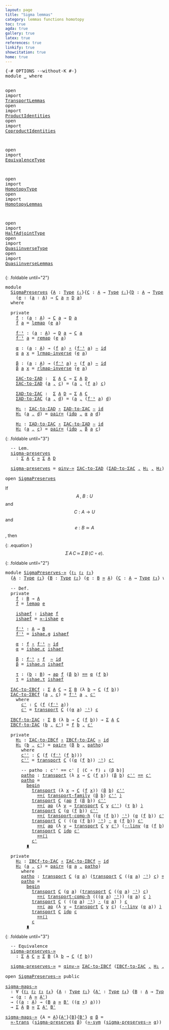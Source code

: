 ```yaml
---
layout: page
title: "Sigma lemmas"
category: lemmas functions homotopy
toc: true
agda: true
gallery: true
latex: true
references: true
linkify: true
showcitation: true
home: true
---
```


<div class="hide" >
<pre class="Agda">
<a id="222" class="Symbol">{-#</a> <a id="226" class="Keyword">OPTIONS</a> <a id="234" class="Pragma">--without-K</a> <a id="246" class="Symbol">#-}</a>
<a id="250" class="Keyword">module</a> <a id="257" href="SigmaPreserves.html" class="Module">_</a> <a id="259" class="Keyword">where</a>

<a id="266" class="Keyword">open</a> <a id="271" class="Keyword">import</a> <a id="278" href="TransportLemmas.html" class="Module">TransportLemmas</a>
<a id="294" class="Keyword">open</a> <a id="299" class="Keyword">import</a> <a id="306" href="ProductIdentities.html" class="Module">ProductIdentities</a>
<a id="324" class="Keyword">open</a> <a id="329" class="Keyword">import</a> <a id="336" href="CoproductIdentities.html" class="Module">CoproductIdentities</a>

<a id="357" class="Keyword">open</a> <a id="362" class="Keyword">import</a> <a id="369" href="EquivalenceType.html" class="Module">EquivalenceType</a>

<a id="386" class="Keyword">open</a> <a id="391" class="Keyword">import</a> <a id="398" href="HomotopyType.html" class="Module">HomotopyType</a>
<a id="411" class="Keyword">open</a> <a id="416" class="Keyword">import</a> <a id="423" href="HomotopyLemmas.html" class="Module">HomotopyLemmas</a>

<a id="439" class="Keyword">open</a> <a id="444" class="Keyword">import</a> <a id="451" href="HalfAdjointType.html" class="Module">HalfAdjointType</a>
<a id="467" class="Keyword">open</a> <a id="472" class="Keyword">import</a> <a id="479" href="QuasiinverseType.html" class="Module">QuasiinverseType</a>
<a id="496" class="Keyword">open</a> <a id="501" class="Keyword">import</a> <a id="508" href="QuasiinverseLemmas.html" class="Module">QuasiinverseLemmas</a>
</pre>
</div>

{: .foldable until="2"}
<pre class="Agda">
<a id="583" class="Keyword">module</a>
  <a id="SigmaPreserves"></a><a id="592" href="SigmaPreserves.html#592" class="Module">SigmaPreserves</a> <a id="607" class="Symbol">{</a><a id="608" href="SigmaPreserves.html#608" class="Bound">A</a> <a id="610" class="Symbol">:</a> <a id="612" href="Intro.html#1621" class="Function">Type</a> <a id="617" href="Intro.html#2063" class="Generalizable">ℓᵢ</a><a id="619" class="Symbol">}{</a><a id="621" href="SigmaPreserves.html#621" class="Bound">C</a> <a id="623" class="Symbol">:</a> <a id="625" href="SigmaPreserves.html#608" class="Bound">A</a> <a id="627" class="Symbol">→</a> <a id="629" href="Intro.html#1621" class="Function">Type</a> <a id="634" href="Intro.html#2066" class="Generalizable">ℓⱼ</a><a id="636" class="Symbol">}{</a><a id="638" href="SigmaPreserves.html#638" class="Bound">D</a> <a id="640" class="Symbol">:</a> <a id="642" href="SigmaPreserves.html#608" class="Bound">A</a> <a id="644" class="Symbol">→</a> <a id="646" href="Intro.html#1621" class="Function">Type</a> <a id="651" href="Intro.html#2069" class="Generalizable">ℓₖ</a><a id="653" class="Symbol">}</a>
    <a id="659" class="Symbol">(</a><a id="660" href="SigmaPreserves.html#660" class="Bound">e</a> <a id="662" class="Symbol">:</a> <a id="664" class="Symbol">(</a><a id="665" href="SigmaPreserves.html#665" class="Bound">a</a> <a id="667" class="Symbol">:</a> <a id="669" href="SigmaPreserves.html#608" class="Bound">A</a><a id="670" class="Symbol">)</a> <a id="672" class="Symbol">→</a> <a id="674" href="SigmaPreserves.html#621" class="Bound">C</a> <a id="676" href="SigmaPreserves.html#665" class="Bound">a</a> <a id="678" href="EquivalenceType.html#762" class="Function Operator">≃</a> <a id="680" href="SigmaPreserves.html#638" class="Bound">D</a> <a id="682" href="SigmaPreserves.html#665" class="Bound">a</a><a id="683" class="Symbol">)</a>
  <a id="687" class="Keyword">where</a>

  <a id="696" class="Keyword">private</a>
    <a id="SigmaPreserves.f"></a><a id="708" href="SigmaPreserves.html#708" class="Function">f</a> <a id="710" class="Symbol">:</a> <a id="712" class="Symbol">(</a><a id="713" href="SigmaPreserves.html#713" class="Bound">a</a> <a id="715" class="Symbol">:</a> <a id="717" href="SigmaPreserves.html#608" class="Bound">A</a><a id="718" class="Symbol">)</a> <a id="720" class="Symbol">→</a> <a id="722" href="SigmaPreserves.html#621" class="Bound">C</a> <a id="724" href="SigmaPreserves.html#713" class="Bound">a</a> <a id="726" class="Symbol">→</a> <a id="728" href="SigmaPreserves.html#638" class="Bound">D</a> <a id="730" href="SigmaPreserves.html#713" class="Bound">a</a>
    <a id="736" href="SigmaPreserves.html#708" class="Function">f</a> <a id="738" href="SigmaPreserves.html#738" class="Bound">a</a> <a id="740" class="Symbol">=</a> <a id="742" href="EquivalenceType.html#979" class="Function">lemap</a> <a id="748" class="Symbol">(</a><a id="749" href="SigmaPreserves.html#660" class="Bound">e</a> <a id="751" href="SigmaPreserves.html#738" class="Bound">a</a><a id="752" class="Symbol">)</a>

    <a id="SigmaPreserves.f⁻¹"></a><a id="759" href="SigmaPreserves.html#759" class="Function">f⁻¹</a> <a id="763" class="Symbol">:</a> <a id="765" class="Symbol">(</a><a id="766" href="SigmaPreserves.html#766" class="Bound">a</a> <a id="768" class="Symbol">:</a> <a id="770" href="SigmaPreserves.html#608" class="Bound">A</a><a id="771" class="Symbol">)</a> <a id="773" class="Symbol">→</a> <a id="775" href="SigmaPreserves.html#638" class="Bound">D</a> <a id="777" href="SigmaPreserves.html#766" class="Bound">a</a> <a id="779" class="Symbol">→</a> <a id="781" href="SigmaPreserves.html#621" class="Bound">C</a> <a id="783" href="SigmaPreserves.html#766" class="Bound">a</a>
    <a id="789" href="SigmaPreserves.html#759" class="Function">f⁻¹</a> <a id="793" href="SigmaPreserves.html#793" class="Bound">a</a> <a id="795" class="Symbol">=</a> <a id="797" href="EquivalenceType.html#1131" class="Function">remap</a> <a id="803" class="Symbol">(</a><a id="804" href="SigmaPreserves.html#660" class="Bound">e</a> <a id="806" href="SigmaPreserves.html#793" class="Bound">a</a><a id="807" class="Symbol">)</a>

    <a id="SigmaPreserves.α"></a><a id="814" href="SigmaPreserves.html#814" class="Function">α</a> <a id="816" class="Symbol">:</a> <a id="818" class="Symbol">(</a><a id="819" href="SigmaPreserves.html#819" class="Bound">a</a> <a id="821" class="Symbol">:</a> <a id="823" href="SigmaPreserves.html#608" class="Bound">A</a><a id="824" class="Symbol">)</a> <a id="826" class="Symbol">→</a> <a id="828" class="Symbol">(</a><a id="829" href="SigmaPreserves.html#708" class="Function">f</a> <a id="831" href="SigmaPreserves.html#819" class="Bound">a</a><a id="832" class="Symbol">)</a> <a id="834" href="BasicFunctions.html#1007" class="Function Operator">∘</a> <a id="836" class="Symbol">(</a><a id="837" href="SigmaPreserves.html#759" class="Function">f⁻¹</a> <a id="841" href="SigmaPreserves.html#819" class="Bound">a</a><a id="842" class="Symbol">)</a> <a id="844" href="HomotopyType.html#987" class="Function Operator">∼</a> <a id="846" href="BasicFunctions.html#386" class="Function">id</a>
    <a id="853" href="SigmaPreserves.html#814" class="Function">α</a> <a id="855" href="SigmaPreserves.html#855" class="Bound">a</a> <a id="857" href="SigmaPreserves.html#857" class="Bound">x</a> <a id="859" class="Symbol">=</a> <a id="861" href="EquivalenceType.html#1366" class="Function">lrmap-inverse</a> <a id="875" class="Symbol">(</a><a id="876" href="SigmaPreserves.html#660" class="Bound">e</a> <a id="878" href="SigmaPreserves.html#855" class="Bound">a</a><a id="879" class="Symbol">)</a>

    <a id="SigmaPreserves.β"></a><a id="886" href="SigmaPreserves.html#886" class="Function">β</a> <a id="888" class="Symbol">:</a> <a id="890" class="Symbol">(</a><a id="891" href="SigmaPreserves.html#891" class="Bound">a</a> <a id="893" class="Symbol">:</a> <a id="895" href="SigmaPreserves.html#608" class="Bound">A</a><a id="896" class="Symbol">)</a> <a id="898" class="Symbol">→</a> <a id="900" class="Symbol">(</a><a id="901" href="SigmaPreserves.html#759" class="Function">f⁻¹</a> <a id="905" href="SigmaPreserves.html#891" class="Bound">a</a><a id="906" class="Symbol">)</a> <a id="908" href="BasicFunctions.html#1007" class="Function Operator">∘</a> <a id="910" class="Symbol">(</a><a id="911" href="SigmaPreserves.html#708" class="Function">f</a> <a id="913" href="SigmaPreserves.html#891" class="Bound">a</a><a id="914" class="Symbol">)</a> <a id="916" href="HomotopyType.html#987" class="Function Operator">∼</a> <a id="918" href="BasicFunctions.html#386" class="Function">id</a>
    <a id="925" href="SigmaPreserves.html#886" class="Function">β</a> <a id="927" href="SigmaPreserves.html#927" class="Bound">a</a> <a id="929" href="SigmaPreserves.html#929" class="Bound">x</a> <a id="931" class="Symbol">=</a> <a id="933" href="EquivalenceType.html#1593" class="Function">rlmap-inverse</a> <a id="947" class="Symbol">(</a><a id="948" href="SigmaPreserves.html#660" class="Bound">e</a> <a id="950" href="SigmaPreserves.html#927" class="Bound">a</a><a id="951" class="Symbol">)</a>

    <a id="SigmaPreserves.ΣAC-to-ΣAD"></a><a id="958" href="SigmaPreserves.html#958" class="Function">ΣAC-to-ΣAD</a> <a id="969" class="Symbol">:</a>  <a id="972" href="BasicTypes.html#1503" class="Function">Σ</a> <a id="974" href="SigmaPreserves.html#608" class="Bound">A</a> <a id="976" href="SigmaPreserves.html#621" class="Bound">C</a> <a id="978" class="Symbol">→</a> <a id="980" href="BasicTypes.html#1503" class="Function">Σ</a> <a id="982" href="SigmaPreserves.html#608" class="Bound">A</a> <a id="984" href="SigmaPreserves.html#638" class="Bound">D</a>
    <a id="990" href="SigmaPreserves.html#958" class="Function">ΣAC-to-ΣAD</a> <a id="1001" class="Symbol">(</a><a id="1002" href="SigmaPreserves.html#1002" class="Bound">a</a> <a id="1004" href="BasicTypes.html#1409" class="InductiveConstructor Operator">,</a> <a id="1006" href="SigmaPreserves.html#1006" class="Bound">c</a><a id="1007" class="Symbol">)</a> <a id="1009" class="Symbol">=</a> <a id="1011" class="Symbol">(</a><a id="1012" href="SigmaPreserves.html#1002" class="Bound">a</a> <a id="1014" href="BasicTypes.html#1409" class="InductiveConstructor Operator">,</a> <a id="1016" class="Symbol">(</a><a id="1017" href="SigmaPreserves.html#708" class="Function">f</a> <a id="1019" href="SigmaPreserves.html#1002" class="Bound">a</a><a id="1020" class="Symbol">)</a> <a id="1022" href="SigmaPreserves.html#1006" class="Bound">c</a><a id="1023" class="Symbol">)</a>

    <a id="SigmaPreserves.ΣAD-to-ΣAC"></a><a id="1030" href="SigmaPreserves.html#1030" class="Function">ΣAD-to-ΣAC</a> <a id="1041" class="Symbol">:</a>  <a id="1044" href="BasicTypes.html#1503" class="Function">Σ</a> <a id="1046" href="SigmaPreserves.html#608" class="Bound">A</a> <a id="1048" href="SigmaPreserves.html#638" class="Bound">D</a> <a id="1050" class="Symbol">→</a> <a id="1052" href="BasicTypes.html#1503" class="Function">Σ</a> <a id="1054" href="SigmaPreserves.html#608" class="Bound">A</a> <a id="1056" href="SigmaPreserves.html#621" class="Bound">C</a>
    <a id="1062" href="SigmaPreserves.html#1030" class="Function">ΣAD-to-ΣAC</a> <a id="1073" class="Symbol">(</a><a id="1074" href="SigmaPreserves.html#1074" class="Bound">a</a> <a id="1076" href="BasicTypes.html#1409" class="InductiveConstructor Operator">,</a> <a id="1078" href="SigmaPreserves.html#1078" class="Bound">d</a><a id="1079" class="Symbol">)</a> <a id="1081" class="Symbol">=</a> <a id="1083" class="Symbol">(</a><a id="1084" href="SigmaPreserves.html#1074" class="Bound">a</a> <a id="1086" href="BasicTypes.html#1409" class="InductiveConstructor Operator">,</a> <a id="1088" class="Symbol">(</a><a id="1089" href="SigmaPreserves.html#759" class="Function">f⁻¹</a> <a id="1093" href="SigmaPreserves.html#1074" class="Bound">a</a><a id="1094" class="Symbol">)</a> <a id="1096" href="SigmaPreserves.html#1078" class="Bound">d</a><a id="1097" class="Symbol">)</a>

    <a id="SigmaPreserves.H₁"></a><a id="1104" href="SigmaPreserves.html#1104" class="Function">H₁</a> <a id="1107" class="Symbol">:</a> <a id="1109" href="SigmaPreserves.html#958" class="Function">ΣAC-to-ΣAD</a> <a id="1120" href="BasicFunctions.html#1007" class="Function Operator">∘</a> <a id="1122" href="SigmaPreserves.html#1030" class="Function">ΣAD-to-ΣAC</a> <a id="1133" href="HomotopyType.html#987" class="Function Operator">∼</a> <a id="1135" href="BasicFunctions.html#386" class="Function">id</a>
    <a id="1142" href="SigmaPreserves.html#1104" class="Function">H₁</a> <a id="1145" class="Symbol">(</a><a id="1146" href="SigmaPreserves.html#1146" class="Bound">a</a> <a id="1148" href="BasicTypes.html#1409" class="InductiveConstructor Operator">,</a> <a id="1150" href="SigmaPreserves.html#1150" class="Bound">d</a><a id="1151" class="Symbol">)</a> <a id="1153" class="Symbol">=</a> <a id="1155" href="CoproductIdentities.html#1535" class="Function">pair=</a> <a id="1161" class="Symbol">(</a><a id="1162" href="BasicTypes.html#4381" class="InductiveConstructor">idp</a> <a id="1166" href="BasicTypes.html#1409" class="InductiveConstructor Operator">,</a> <a id="1168" href="SigmaPreserves.html#814" class="Function">α</a> <a id="1170" href="SigmaPreserves.html#1146" class="Bound">a</a> <a id="1172" href="SigmaPreserves.html#1150" class="Bound">d</a><a id="1173" class="Symbol">)</a>

    <a id="SigmaPreserves.H₂"></a><a id="1180" href="SigmaPreserves.html#1180" class="Function">H₂</a> <a id="1183" class="Symbol">:</a> <a id="1185" href="SigmaPreserves.html#1030" class="Function">ΣAD-to-ΣAC</a> <a id="1196" href="BasicFunctions.html#1007" class="Function Operator">∘</a> <a id="1198" href="SigmaPreserves.html#958" class="Function">ΣAC-to-ΣAD</a> <a id="1209" href="HomotopyType.html#987" class="Function Operator">∼</a> <a id="1211" href="BasicFunctions.html#386" class="Function">id</a>
    <a id="1218" href="SigmaPreserves.html#1180" class="Function">H₂</a> <a id="1221" class="Symbol">(</a><a id="1222" href="SigmaPreserves.html#1222" class="Bound">a</a> <a id="1224" href="BasicTypes.html#1409" class="InductiveConstructor Operator">,</a> <a id="1226" href="SigmaPreserves.html#1226" class="Bound">c</a><a id="1227" class="Symbol">)</a> <a id="1229" class="Symbol">=</a> <a id="1231" href="CoproductIdentities.html#1535" class="Function">pair=</a> <a id="1237" class="Symbol">(</a><a id="1238" href="BasicTypes.html#4381" class="InductiveConstructor">idp</a> <a id="1242" href="BasicTypes.html#1409" class="InductiveConstructor Operator">,</a> <a id="1244" href="SigmaPreserves.html#886" class="Function">β</a> <a id="1246" href="SigmaPreserves.html#1222" class="Bound">a</a> <a id="1248" href="SigmaPreserves.html#1226" class="Bound">c</a><a id="1249" class="Symbol">)</a>
</pre>

{: .foldable until="3"}
<pre class="Agda">
  <a id="1302" class="Comment">-- Lem.</a>
  <a id="SigmaPreserves.sigma-preserves"></a><a id="1312" href="SigmaPreserves.html#1312" class="Function">sigma-preserves</a>
    <a id="1332" class="Symbol">:</a> <a id="1334" href="BasicTypes.html#1503" class="Function">Σ</a> <a id="1336" href="SigmaPreserves.html#608" class="Bound">A</a> <a id="1338" href="SigmaPreserves.html#621" class="Bound">C</a> <a id="1340" href="EquivalenceType.html#762" class="Function Operator">≃</a> <a id="1342" href="BasicTypes.html#1503" class="Function">Σ</a> <a id="1344" href="SigmaPreserves.html#608" class="Bound">A</a> <a id="1346" href="SigmaPreserves.html#638" class="Bound">D</a>

  <a id="1351" href="SigmaPreserves.html#1312" class="Function">sigma-preserves</a> <a id="1367" class="Symbol">=</a> <a id="1369" href="QuasiinverseType.html#3135" class="Function">qinv-≃</a> <a id="1376" href="SigmaPreserves.html#958" class="Function">ΣAC-to-ΣAD</a> <a id="1387" class="Symbol">(</a><a id="1388" href="SigmaPreserves.html#1030" class="Function">ΣAD-to-ΣAC</a> <a id="1399" href="BasicTypes.html#1409" class="InductiveConstructor Operator">,</a> <a id="1401" href="SigmaPreserves.html#1104" class="Function">H₁</a> <a id="1404" href="BasicTypes.html#1409" class="InductiveConstructor Operator">,</a> <a id="1406" href="SigmaPreserves.html#1180" class="Function">H₂</a><a id="1408" class="Symbol">)</a>

<a id="1411" class="Keyword">open</a> <a id="1416" href="SigmaPreserves.html#592" class="Module">SigmaPreserves</a>
</pre>



If $$A\,,~B : U$$ and $$C: A → U$$ and $$e: B \simeq A$$, then

{: .equation }
  $$\Sigma\,{A}\,C\,\simeq\,\Sigma\,B\,(C ∘ e).$$

{: .foldable until="2"}
<pre class="Agda">
<a id="1612" class="Keyword">module</a> <a id="SigmaPreserves-≃"></a><a id="1619" href="SigmaPreserves.html#1619" class="Module">SigmaPreserves-≃</a> <a id="1636" class="Symbol">{</a><a id="1637" href="SigmaPreserves.html#1637" class="Bound">ℓ₁</a> <a id="1640" href="SigmaPreserves.html#1640" class="Bound">ℓ₂</a> <a id="1643" href="SigmaPreserves.html#1643" class="Bound">ℓ₃</a><a id="1645" class="Symbol">}</a>
  <a id="1649" class="Symbol">{</a><a id="1650" href="SigmaPreserves.html#1650" class="Bound">A</a> <a id="1652" class="Symbol">:</a> <a id="1654" href="Intro.html#1621" class="Function">Type</a> <a id="1659" href="SigmaPreserves.html#1637" class="Bound">ℓ₁</a><a id="1661" class="Symbol">}</a> <a id="1663" class="Symbol">{</a><a id="1664" href="SigmaPreserves.html#1664" class="Bound">B</a> <a id="1666" class="Symbol">:</a> <a id="1668" href="Intro.html#1621" class="Function">Type</a> <a id="1673" href="SigmaPreserves.html#1640" class="Bound">ℓ₂</a><a id="1675" class="Symbol">}</a> <a id="1677" class="Symbol">(</a><a id="1678" href="SigmaPreserves.html#1678" class="Bound">e</a> <a id="1680" class="Symbol">:</a> <a id="1682" href="SigmaPreserves.html#1664" class="Bound">B</a> <a id="1684" href="EquivalenceType.html#762" class="Function Operator">≃</a> <a id="1686" href="SigmaPreserves.html#1650" class="Bound">A</a><a id="1687" class="Symbol">)</a> <a id="1689" class="Symbol">{</a><a id="1690" href="SigmaPreserves.html#1690" class="Bound">C</a> <a id="1692" class="Symbol">:</a> <a id="1694" href="SigmaPreserves.html#1650" class="Bound">A</a> <a id="1696" class="Symbol">→</a> <a id="1698" href="Intro.html#1621" class="Function">Type</a> <a id="1703" href="SigmaPreserves.html#1643" class="Bound">ℓ₃</a><a id="1705" class="Symbol">}</a> <a id="1707" class="Keyword">where</a>

  <a id="1716" class="Comment">-- Def.</a>
  <a id="1726" class="Keyword">private</a>
    <a id="SigmaPreserves-≃.f"></a><a id="1738" href="SigmaPreserves.html#1738" class="Function">f</a> <a id="1740" class="Symbol">:</a> <a id="1742" href="SigmaPreserves.html#1664" class="Bound">B</a> <a id="1744" class="Symbol">→</a> <a id="1746" href="SigmaPreserves.html#1650" class="Bound">A</a>
    <a id="1752" href="SigmaPreserves.html#1738" class="Function">f</a> <a id="1754" class="Symbol">=</a> <a id="1756" href="EquivalenceType.html#979" class="Function">lemap</a> <a id="1762" href="SigmaPreserves.html#1678" class="Bound">e</a>

    <a id="SigmaPreserves-≃.ishaef"></a><a id="1769" href="SigmaPreserves.html#1769" class="Function">ishaef</a> <a id="1776" class="Symbol">:</a> <a id="1778" href="HalfAdjointType.html#802" class="Record">ishae</a> <a id="1784" href="SigmaPreserves.html#1738" class="Function">f</a>
    <a id="1790" href="SigmaPreserves.html#1769" class="Function">ishaef</a> <a id="1797" class="Symbol">=</a> <a id="1799" href="QuasiinverseType.html#3471" class="Function">≃-ishae</a> <a id="1807" href="SigmaPreserves.html#1678" class="Bound">e</a>

    <a id="SigmaPreserves-≃.f⁻¹"></a><a id="1814" href="SigmaPreserves.html#1814" class="Function">f⁻¹</a> <a id="1818" class="Symbol">:</a> <a id="1820" href="SigmaPreserves.html#1650" class="Bound">A</a> <a id="1822" class="Symbol">→</a> <a id="1824" href="SigmaPreserves.html#1664" class="Bound">B</a>
    <a id="1830" href="SigmaPreserves.html#1814" class="Function">f⁻¹</a> <a id="1834" class="Symbol">=</a> <a id="1836" href="HalfAdjointType.html#879" class="Field">ishae.g</a> <a id="1844" href="SigmaPreserves.html#1769" class="Function">ishaef</a>

    <a id="SigmaPreserves-≃.α"></a><a id="1856" href="SigmaPreserves.html#1856" class="Function">α</a> <a id="1858" class="Symbol">:</a> <a id="1860" href="SigmaPreserves.html#1738" class="Function">f</a> <a id="1862" href="BasicFunctions.html#1007" class="Function Operator">∘</a> <a id="1864" href="SigmaPreserves.html#1814" class="Function">f⁻¹</a> <a id="1868" href="HomotopyType.html#987" class="Function Operator">∼</a> <a id="1870" href="BasicFunctions.html#386" class="Function">id</a>
    <a id="1877" href="SigmaPreserves.html#1856" class="Function">α</a> <a id="1879" class="Symbol">=</a> <a id="1881" href="HalfAdjointType.html#918" class="Field">ishae.ε</a> <a id="1889" href="SigmaPreserves.html#1769" class="Function">ishaef</a>

    <a id="SigmaPreserves-≃.β"></a><a id="1901" href="SigmaPreserves.html#1901" class="Function">β</a> <a id="1903" class="Symbol">:</a> <a id="1905" href="SigmaPreserves.html#1814" class="Function">f⁻¹</a> <a id="1909" href="BasicFunctions.html#1007" class="Function Operator">∘</a> <a id="1911" href="SigmaPreserves.html#1738" class="Function">f</a>  <a id="1914" href="HomotopyType.html#987" class="Function Operator">∼</a> <a id="1916" href="BasicFunctions.html#386" class="Function">id</a>
    <a id="1923" href="SigmaPreserves.html#1901" class="Function">β</a> <a id="1925" class="Symbol">=</a> <a id="1927" href="HalfAdjointType.html#895" class="Field">ishae.η</a> <a id="1935" href="SigmaPreserves.html#1769" class="Function">ishaef</a>

    <a id="SigmaPreserves-≃.τ"></a><a id="1947" href="SigmaPreserves.html#1947" class="Function">τ</a> <a id="1949" class="Symbol">:</a> <a id="1951" class="Symbol">(</a><a id="1952" href="SigmaPreserves.html#1952" class="Bound">b</a> <a id="1954" class="Symbol">:</a> <a id="1956" href="SigmaPreserves.html#1664" class="Bound">B</a><a id="1957" class="Symbol">)</a> <a id="1959" class="Symbol">→</a> <a id="1961" href="AlgebraOnPaths.html#482" class="Function">ap</a> <a id="1964" href="SigmaPreserves.html#1738" class="Function">f</a> <a id="1966" class="Symbol">(</a><a id="1967" href="SigmaPreserves.html#1901" class="Function">β</a> <a id="1969" href="SigmaPreserves.html#1952" class="Bound">b</a><a id="1970" class="Symbol">)</a> <a id="1972" href="BasicTypes.html#4326" class="Datatype Operator">==</a> <a id="1975" href="SigmaPreserves.html#1856" class="Function">α</a> <a id="1977" class="Symbol">(</a><a id="1978" href="SigmaPreserves.html#1738" class="Function">f</a> <a id="1980" href="SigmaPreserves.html#1952" class="Bound">b</a><a id="1981" class="Symbol">)</a>
    <a id="1987" href="SigmaPreserves.html#1947" class="Function">τ</a> <a id="1989" class="Symbol">=</a> <a id="1991" href="HalfAdjointType.html#941" class="Field">ishae.τ</a> <a id="1999" href="SigmaPreserves.html#1769" class="Function">ishaef</a>

  <a id="SigmaPreserves-≃.ΣAC-to-ΣBCf"></a><a id="2009" href="SigmaPreserves.html#2009" class="Function">ΣAC-to-ΣBCf</a> <a id="2021" class="Symbol">:</a> <a id="2023" href="BasicTypes.html#1503" class="Function">Σ</a> <a id="2025" href="SigmaPreserves.html#1650" class="Bound">A</a> <a id="2027" href="SigmaPreserves.html#1690" class="Bound">C</a> <a id="2029" class="Symbol">→</a> <a id="2031" href="BasicTypes.html#1503" class="Function">Σ</a> <a id="2033" href="SigmaPreserves.html#1664" class="Bound">B</a> <a id="2035" class="Symbol">(λ</a> <a id="2038" href="SigmaPreserves.html#2038" class="Bound">b</a> <a id="2040" class="Symbol">→</a> <a id="2042" href="SigmaPreserves.html#1690" class="Bound">C</a> <a id="2044" class="Symbol">(</a><a id="2045" href="SigmaPreserves.html#1738" class="Function">f</a> <a id="2047" href="SigmaPreserves.html#2038" class="Bound">b</a><a id="2048" class="Symbol">))</a>
  <a id="2053" href="SigmaPreserves.html#2009" class="Function">ΣAC-to-ΣBCf</a> <a id="2065" class="Symbol">(</a><a id="2066" href="SigmaPreserves.html#2066" class="Bound">a</a> <a id="2068" href="BasicTypes.html#1409" class="InductiveConstructor Operator">,</a> <a id="2070" href="SigmaPreserves.html#2070" class="Bound">c</a><a id="2071" class="Symbol">)</a> <a id="2073" class="Symbol">=</a> <a id="2075" href="SigmaPreserves.html#1814" class="Function">f⁻¹</a> <a id="2079" href="SigmaPreserves.html#2066" class="Bound">a</a> <a id="2081" href="BasicTypes.html#1409" class="InductiveConstructor Operator">,</a> <a id="2083" href="SigmaPreserves.html#2102" class="Function">c&#39;</a>
    <a id="2090" class="Keyword">where</a>
      <a id="2102" href="SigmaPreserves.html#2102" class="Function">c&#39;</a> <a id="2105" class="Symbol">:</a> <a id="2107" href="SigmaPreserves.html#1690" class="Bound">C</a> <a id="2109" class="Symbol">(</a><a id="2110" href="SigmaPreserves.html#1738" class="Function">f</a> <a id="2112" class="Symbol">(</a><a id="2113" href="SigmaPreserves.html#1814" class="Function">f⁻¹</a> <a id="2117" href="SigmaPreserves.html#2066" class="Bound">a</a><a id="2118" class="Symbol">))</a>
      <a id="2127" href="SigmaPreserves.html#2102" class="Function">c&#39;</a> <a id="2130" class="Symbol">=</a> <a id="2132" href="Transport.html#472" class="Function">transport</a> <a id="2142" href="SigmaPreserves.html#1690" class="Bound">C</a> <a id="2144" class="Symbol">((</a><a id="2146" href="SigmaPreserves.html#1856" class="Function">α</a> <a id="2148" href="SigmaPreserves.html#2066" class="Bound">a</a><a id="2149" class="Symbol">)</a> <a id="2151" href="BasicFunctions.html#4058" class="Function Operator">⁻¹</a><a id="2153" class="Symbol">)</a> <a id="2155" href="SigmaPreserves.html#2070" class="Bound">c</a>

  <a id="SigmaPreserves-≃.ΣBCf-to-ΣAC"></a><a id="2160" href="SigmaPreserves.html#2160" class="Function">ΣBCf-to-ΣAC</a> <a id="2172" class="Symbol">:</a> <a id="2174" href="BasicTypes.html#1503" class="Function">Σ</a> <a id="2176" href="SigmaPreserves.html#1664" class="Bound">B</a> <a id="2178" class="Symbol">(λ</a> <a id="2181" href="SigmaPreserves.html#2181" class="Bound">b</a> <a id="2183" class="Symbol">→</a> <a id="2185" href="SigmaPreserves.html#1690" class="Bound">C</a> <a id="2187" class="Symbol">(</a><a id="2188" href="SigmaPreserves.html#1738" class="Function">f</a> <a id="2190" href="SigmaPreserves.html#2181" class="Bound">b</a><a id="2191" class="Symbol">))</a> <a id="2194" class="Symbol">→</a> <a id="2196" href="BasicTypes.html#1503" class="Function">Σ</a> <a id="2198" href="SigmaPreserves.html#1650" class="Bound">A</a> <a id="2200" href="SigmaPreserves.html#1690" class="Bound">C</a>
  <a id="2204" href="SigmaPreserves.html#2160" class="Function">ΣBCf-to-ΣAC</a> <a id="2216" class="Symbol">(</a><a id="2217" href="SigmaPreserves.html#2217" class="Bound">b</a> <a id="2219" href="BasicTypes.html#1409" class="InductiveConstructor Operator">,</a> <a id="2221" href="SigmaPreserves.html#2221" class="Bound">c&#39;</a><a id="2223" class="Symbol">)</a> <a id="2225" class="Symbol">=</a> <a id="2227" href="SigmaPreserves.html#1738" class="Function">f</a> <a id="2229" href="SigmaPreserves.html#2217" class="Bound">b</a> <a id="2231" href="BasicTypes.html#1409" class="InductiveConstructor Operator">,</a> <a id="2233" href="SigmaPreserves.html#2221" class="Bound">c&#39;</a>

  <a id="2239" class="Keyword">private</a>
    <a id="SigmaPreserves-≃.H₁"></a><a id="2251" href="SigmaPreserves.html#2251" class="Function">H₁</a> <a id="2254" class="Symbol">:</a> <a id="2256" href="SigmaPreserves.html#2009" class="Function">ΣAC-to-ΣBCf</a> <a id="2268" href="BasicFunctions.html#1007" class="Function Operator">∘</a> <a id="2270" href="SigmaPreserves.html#2160" class="Function">ΣBCf-to-ΣAC</a> <a id="2282" href="HomotopyType.html#987" class="Function Operator">∼</a> <a id="2284" href="BasicFunctions.html#386" class="Function">id</a>
    <a id="2291" href="SigmaPreserves.html#2251" class="Function">H₁</a> <a id="2294" class="Symbol">(</a><a id="2295" href="SigmaPreserves.html#2295" class="Bound">b</a> <a id="2297" href="BasicTypes.html#1409" class="InductiveConstructor Operator">,</a> <a id="2299" href="SigmaPreserves.html#2299" class="Bound">c&#39;</a><a id="2301" class="Symbol">)</a> <a id="2303" class="Symbol">=</a> <a id="2305" href="CoproductIdentities.html#1535" class="Function">pair=</a> <a id="2311" class="Symbol">(</a><a id="2312" href="SigmaPreserves.html#1901" class="Function">β</a> <a id="2314" href="SigmaPreserves.html#2295" class="Bound">b</a> <a id="2316" href="BasicTypes.html#1409" class="InductiveConstructor Operator">,</a> <a id="2318" href="SigmaPreserves.html#2462" class="Function">patho</a><a id="2323" class="Symbol">)</a>
      <a id="2331" class="Keyword">where</a>
      <a id="2343" href="SigmaPreserves.html#2343" class="Function">c&#39;&#39;</a> <a id="2347" class="Symbol">:</a> <a id="2349" href="SigmaPreserves.html#1690" class="Bound">C</a> <a id="2351" class="Symbol">(</a><a id="2352" href="SigmaPreserves.html#1738" class="Function">f</a> <a id="2354" class="Symbol">(</a><a id="2355" href="SigmaPreserves.html#1814" class="Function">f⁻¹</a> <a id="2359" class="Symbol">(</a><a id="2360" href="SigmaPreserves.html#1738" class="Function">f</a> <a id="2362" href="SigmaPreserves.html#2295" class="Bound">b</a><a id="2363" class="Symbol">)))</a>
      <a id="2373" href="SigmaPreserves.html#2343" class="Function">c&#39;&#39;</a> <a id="2377" class="Symbol">=</a> <a id="2379" href="Transport.html#472" class="Function">transport</a> <a id="2389" href="SigmaPreserves.html#1690" class="Bound">C</a> <a id="2391" class="Symbol">((</a><a id="2393" href="SigmaPreserves.html#1856" class="Function">α</a> <a id="2395" class="Symbol">(</a><a id="2396" href="SigmaPreserves.html#1738" class="Function">f</a> <a id="2398" href="SigmaPreserves.html#2295" class="Bound">b</a><a id="2399" class="Symbol">))</a> <a id="2402" href="BasicFunctions.html#4058" class="Function Operator">⁻¹</a><a id="2404" class="Symbol">)</a> <a id="2406" href="SigmaPreserves.html#2299" class="Bound">c&#39;</a>

      <a id="2416" class="Comment">-- patho : c&#39;&#39; == c&#39; [ (C ∘ f) ↓ (β b)]</a>
      <a id="2462" href="SigmaPreserves.html#2462" class="Function">patho</a> <a id="2468" class="Symbol">:</a> <a id="2470" href="Transport.html#472" class="Function">transport</a> <a id="2480" class="Symbol">(λ</a> <a id="2483" href="SigmaPreserves.html#2483" class="Bound">x</a> <a id="2485" class="Symbol">→</a> <a id="2487" href="SigmaPreserves.html#1690" class="Bound">C</a> <a id="2489" class="Symbol">(</a><a id="2490" href="SigmaPreserves.html#1738" class="Function">f</a> <a id="2492" href="SigmaPreserves.html#2483" class="Bound">x</a><a id="2493" class="Symbol">))</a> <a id="2496" class="Symbol">(</a><a id="2497" href="SigmaPreserves.html#1901" class="Function">β</a> <a id="2499" href="SigmaPreserves.html#2295" class="Bound">b</a><a id="2500" class="Symbol">)</a> <a id="2502" href="SigmaPreserves.html#2343" class="Function">c&#39;&#39;</a> <a id="2506" href="BasicTypes.html#4326" class="Datatype Operator">==</a> <a id="2509" href="SigmaPreserves.html#2299" class="Bound">c&#39;</a>
      <a id="2518" href="SigmaPreserves.html#2462" class="Function">patho</a> <a id="2524" class="Symbol">=</a>
        <a id="2534" href="BasicFunctions.html#5073" class="Function Operator">begin</a>
          <a id="2550" href="Transport.html#472" class="Function">transport</a> <a id="2560" class="Symbol">(λ</a> <a id="2563" href="SigmaPreserves.html#2563" class="Bound">x</a> <a id="2565" class="Symbol">→</a> <a id="2567" href="SigmaPreserves.html#1690" class="Bound">C</a> <a id="2569" class="Symbol">(</a><a id="2570" href="SigmaPreserves.html#1738" class="Function">f</a> <a id="2572" href="SigmaPreserves.html#2563" class="Bound">x</a><a id="2573" class="Symbol">))</a> <a id="2576" class="Symbol">(</a><a id="2577" href="SigmaPreserves.html#1901" class="Function">β</a> <a id="2579" href="SigmaPreserves.html#2295" class="Bound">b</a><a id="2580" class="Symbol">)</a> <a id="2582" href="SigmaPreserves.html#2343" class="Function">c&#39;&#39;</a>
            <a id="2598" href="BasicFunctions.html#4775" class="Function Operator">==⟨</a> <a id="2602" href="TransportLemmas.html#4955" class="Function">transport-family</a> <a id="2619" class="Symbol">(</a><a id="2620" href="SigmaPreserves.html#1901" class="Function">β</a> <a id="2622" href="SigmaPreserves.html#2295" class="Bound">b</a><a id="2623" class="Symbol">)</a> <a id="2625" href="SigmaPreserves.html#2343" class="Function">c&#39;&#39;</a> <a id="2629" href="BasicFunctions.html#4775" class="Function Operator">⟩</a>
          <a id="2641" href="Transport.html#472" class="Function">transport</a> <a id="2651" href="SigmaPreserves.html#1690" class="Bound">C</a> <a id="2653" class="Symbol">(</a><a id="2654" href="AlgebraOnPaths.html#482" class="Function">ap</a> <a id="2657" href="SigmaPreserves.html#1738" class="Function">f</a> <a id="2659" class="Symbol">(</a><a id="2660" href="SigmaPreserves.html#1901" class="Function">β</a> <a id="2662" href="SigmaPreserves.html#2295" class="Bound">b</a><a id="2663" class="Symbol">))</a> <a id="2666" href="SigmaPreserves.html#2343" class="Function">c&#39;&#39;</a>
            <a id="2682" href="BasicFunctions.html#4775" class="Function Operator">==⟨</a> <a id="2686" href="AlgebraOnPaths.html#482" class="Function">ap</a> <a id="2689" class="Symbol">(λ</a> <a id="2692" href="SigmaPreserves.html#2692" class="Bound">γ</a> <a id="2694" class="Symbol">→</a> <a id="2696" href="Transport.html#472" class="Function">transport</a> <a id="2706" href="SigmaPreserves.html#1690" class="Bound">C</a> <a id="2708" href="SigmaPreserves.html#2692" class="Bound">γ</a> <a id="2710" href="SigmaPreserves.html#2343" class="Function">c&#39;&#39;</a><a id="2713" class="Symbol">)</a> <a id="2715" class="Symbol">(</a><a id="2716" href="SigmaPreserves.html#1947" class="Function">τ</a> <a id="2718" href="SigmaPreserves.html#2295" class="Bound">b</a><a id="2719" class="Symbol">)</a> <a id="2721" href="BasicFunctions.html#4775" class="Function Operator">⟩</a>
          <a id="2733" href="Transport.html#472" class="Function">transport</a> <a id="2743" href="SigmaPreserves.html#1690" class="Bound">C</a> <a id="2745" class="Symbol">(</a><a id="2746" href="SigmaPreserves.html#1856" class="Function">α</a> <a id="2748" class="Symbol">(</a><a id="2749" href="SigmaPreserves.html#1738" class="Function">f</a> <a id="2751" href="SigmaPreserves.html#2295" class="Bound">b</a><a id="2752" class="Symbol">))</a> <a id="2755" href="SigmaPreserves.html#2343" class="Function">c&#39;&#39;</a>
            <a id="2771" href="BasicFunctions.html#4775" class="Function Operator">==⟨</a> <a id="2775" href="TransportLemmas.html#2668" class="Function">transport-comp-h</a> <a id="2792" class="Symbol">((</a><a id="2794" href="SigmaPreserves.html#1856" class="Function">α</a> <a id="2796" class="Symbol">(</a><a id="2797" href="SigmaPreserves.html#1738" class="Function">f</a> <a id="2799" href="SigmaPreserves.html#2295" class="Bound">b</a><a id="2800" class="Symbol">))</a> <a id="2803" href="BasicFunctions.html#4058" class="Function Operator">⁻¹</a><a id="2805" class="Symbol">)</a> <a id="2807" class="Symbol">(</a><a id="2808" href="SigmaPreserves.html#1856" class="Function">α</a> <a id="2810" class="Symbol">(</a><a id="2811" href="SigmaPreserves.html#1738" class="Function">f</a> <a id="2813" href="SigmaPreserves.html#2295" class="Bound">b</a><a id="2814" class="Symbol">))</a> <a id="2817" href="SigmaPreserves.html#2299" class="Bound">c&#39;</a> <a id="2820" href="BasicFunctions.html#4775" class="Function Operator">⟩</a>
          <a id="2832" href="Transport.html#472" class="Function">transport</a> <a id="2842" href="SigmaPreserves.html#1690" class="Bound">C</a> <a id="2844" class="Symbol">(</a> <a id="2846" class="Symbol">((</a><a id="2848" href="SigmaPreserves.html#1856" class="Function">α</a> <a id="2850" class="Symbol">(</a><a id="2851" href="SigmaPreserves.html#1738" class="Function">f</a> <a id="2853" href="SigmaPreserves.html#2295" class="Bound">b</a><a id="2854" class="Symbol">))</a> <a id="2857" href="BasicFunctions.html#4058" class="Function Operator">⁻¹</a><a id="2859" class="Symbol">)</a> <a id="2861" href="BasicFunctions.html#3662" class="Function Operator">·</a> <a id="2863" href="SigmaPreserves.html#1856" class="Function">α</a> <a id="2865" class="Symbol">(</a><a id="2866" href="SigmaPreserves.html#1738" class="Function">f</a> <a id="2868" href="SigmaPreserves.html#2295" class="Bound">b</a><a id="2869" class="Symbol">))</a> <a id="2872" href="SigmaPreserves.html#2299" class="Bound">c&#39;</a>
            <a id="2887" href="BasicFunctions.html#4775" class="Function Operator">==⟨</a> <a id="2891" href="AlgebraOnPaths.html#482" class="Function">ap</a> <a id="2894" class="Symbol">(λ</a> <a id="2897" href="SigmaPreserves.html#2897" class="Bound">γ</a> <a id="2899" class="Symbol">→</a> <a id="2901" href="Transport.html#472" class="Function">transport</a> <a id="2911" href="SigmaPreserves.html#1690" class="Bound">C</a> <a id="2913" href="SigmaPreserves.html#2897" class="Bound">γ</a> <a id="2915" href="SigmaPreserves.html#2299" class="Bound">c&#39;</a><a id="2917" class="Symbol">)</a> <a id="2919" class="Symbol">(</a><a id="2920" href="AlgebraOnPaths.html#3105" class="Function">·-linv</a> <a id="2927" class="Symbol">(</a><a id="2928" href="SigmaPreserves.html#1856" class="Function">α</a> <a id="2930" class="Symbol">(</a><a id="2931" href="SigmaPreserves.html#1738" class="Function">f</a> <a id="2933" href="SigmaPreserves.html#2295" class="Bound">b</a><a id="2934" class="Symbol">)))</a> <a id="2938" href="BasicFunctions.html#4775" class="Function Operator">⟩</a>
          <a id="2950" href="Transport.html#472" class="Function">transport</a> <a id="2960" href="SigmaPreserves.html#1690" class="Bound">C</a> <a id="2962" href="BasicTypes.html#4381" class="InductiveConstructor">idp</a> <a id="2966" href="SigmaPreserves.html#2299" class="Bound">c&#39;</a>
            <a id="2981" href="BasicFunctions.html#4535" class="Function Operator">==⟨⟩</a>
          <a id="2996" href="SigmaPreserves.html#2299" class="Bound">c&#39;</a>
        <a id="3007" href="BasicFunctions.html#4970" class="Function Operator">∎</a>

  <a id="3012" class="Keyword">private</a>
    <a id="SigmaPreserves-≃.H₂"></a><a id="3024" href="SigmaPreserves.html#3024" class="Function">H₂</a> <a id="3027" class="Symbol">:</a> <a id="3029" href="SigmaPreserves.html#2160" class="Function">ΣBCf-to-ΣAC</a> <a id="3041" href="BasicFunctions.html#1007" class="Function Operator">∘</a> <a id="3043" href="SigmaPreserves.html#2009" class="Function">ΣAC-to-ΣBCf</a> <a id="3055" href="HomotopyType.html#987" class="Function Operator">∼</a> <a id="3057" href="BasicFunctions.html#386" class="Function">id</a>
    <a id="3064" href="SigmaPreserves.html#3024" class="Function">H₂</a> <a id="3067" class="Symbol">(</a><a id="3068" href="SigmaPreserves.html#3068" class="Bound">a</a> <a id="3070" href="BasicTypes.html#1409" class="InductiveConstructor Operator">,</a> <a id="3072" href="SigmaPreserves.html#3072" class="Bound">c</a><a id="3073" class="Symbol">)</a> <a id="3075" class="Symbol">=</a> <a id="3077" href="CoproductIdentities.html#1535" class="Function">pair=</a> <a id="3083" class="Symbol">(</a><a id="3084" href="SigmaPreserves.html#1856" class="Function">α</a> <a id="3086" href="SigmaPreserves.html#3068" class="Bound">a</a> <a id="3088" href="BasicTypes.html#1409" class="InductiveConstructor Operator">,</a> <a id="3090" href="SigmaPreserves.html#3115" class="Function">patho</a><a id="3095" class="Symbol">)</a>
      <a id="3103" class="Keyword">where</a>
      <a id="3115" href="SigmaPreserves.html#3115" class="Function">patho</a> <a id="3121" class="Symbol">:</a> <a id="3123" href="Transport.html#472" class="Function">transport</a> <a id="3133" href="SigmaPreserves.html#1690" class="Bound">C</a> <a id="3135" class="Symbol">(</a><a id="3136" href="SigmaPreserves.html#1856" class="Function">α</a> <a id="3138" href="SigmaPreserves.html#3068" class="Bound">a</a><a id="3139" class="Symbol">)</a> <a id="3141" class="Symbol">(</a><a id="3142" href="Transport.html#472" class="Function">transport</a> <a id="3152" href="SigmaPreserves.html#1690" class="Bound">C</a> <a id="3154" class="Symbol">((</a><a id="3156" href="SigmaPreserves.html#1856" class="Function">α</a> <a id="3158" href="SigmaPreserves.html#3068" class="Bound">a</a><a id="3159" class="Symbol">)</a> <a id="3161" href="BasicFunctions.html#4058" class="Function Operator">⁻¹</a><a id="3163" class="Symbol">)</a> <a id="3165" href="SigmaPreserves.html#3072" class="Bound">c</a><a id="3166" class="Symbol">)</a> <a id="3168" href="BasicTypes.html#4326" class="Datatype Operator">==</a> <a id="3171" href="SigmaPreserves.html#3072" class="Bound">c</a>
      <a id="3179" href="SigmaPreserves.html#3115" class="Function">patho</a> <a id="3185" class="Symbol">=</a>
        <a id="3195" href="BasicFunctions.html#5073" class="Function Operator">begin</a>
          <a id="3211" href="Transport.html#472" class="Function">transport</a> <a id="3221" href="SigmaPreserves.html#1690" class="Bound">C</a> <a id="3223" class="Symbol">(</a><a id="3224" href="SigmaPreserves.html#1856" class="Function">α</a> <a id="3226" href="SigmaPreserves.html#3068" class="Bound">a</a><a id="3227" class="Symbol">)</a> <a id="3229" class="Symbol">(</a><a id="3230" href="Transport.html#472" class="Function">transport</a> <a id="3240" href="SigmaPreserves.html#1690" class="Bound">C</a> <a id="3242" class="Symbol">((</a><a id="3244" href="SigmaPreserves.html#1856" class="Function">α</a> <a id="3246" href="SigmaPreserves.html#3068" class="Bound">a</a><a id="3247" class="Symbol">)</a> <a id="3249" href="BasicFunctions.html#4058" class="Function Operator">⁻¹</a><a id="3251" class="Symbol">)</a> <a id="3253" href="SigmaPreserves.html#3072" class="Bound">c</a><a id="3254" class="Symbol">)</a>
            <a id="3268" href="BasicFunctions.html#4775" class="Function Operator">==⟨</a> <a id="3272" href="TransportLemmas.html#2668" class="Function">transport-comp-h</a> <a id="3289" class="Symbol">(((</a><a id="3292" href="SigmaPreserves.html#1856" class="Function">α</a> <a id="3294" href="SigmaPreserves.html#3068" class="Bound">a</a><a id="3295" class="Symbol">)</a> <a id="3297" href="BasicFunctions.html#4058" class="Function Operator">⁻¹</a><a id="3299" class="Symbol">))</a> <a id="3302" class="Symbol">(</a><a id="3303" href="SigmaPreserves.html#1856" class="Function">α</a> <a id="3305" href="SigmaPreserves.html#3068" class="Bound">a</a><a id="3306" class="Symbol">)</a> <a id="3308" href="SigmaPreserves.html#3072" class="Bound">c</a> <a id="3310" href="BasicFunctions.html#4775" class="Function Operator">⟩</a>
          <a id="3322" href="Transport.html#472" class="Function">transport</a> <a id="3332" href="SigmaPreserves.html#1690" class="Bound">C</a> <a id="3334" class="Symbol">(</a> <a id="3336" class="Symbol">((</a><a id="3338" href="SigmaPreserves.html#1856" class="Function">α</a> <a id="3340" href="SigmaPreserves.html#3068" class="Bound">a</a><a id="3341" class="Symbol">)</a> <a id="3343" href="BasicFunctions.html#4058" class="Function Operator">⁻¹</a><a id="3345" class="Symbol">)</a> <a id="3347" href="BasicFunctions.html#3662" class="Function Operator">·</a> <a id="3349" class="Symbol">(</a><a id="3350" href="SigmaPreserves.html#1856" class="Function">α</a> <a id="3352" href="SigmaPreserves.html#3068" class="Bound">a</a><a id="3353" class="Symbol">)</a> <a id="3355" class="Symbol">)</a> <a id="3357" href="SigmaPreserves.html#3072" class="Bound">c</a>
            <a id="3371" href="BasicFunctions.html#4775" class="Function Operator">==⟨</a> <a id="3375" href="AlgebraOnPaths.html#482" class="Function">ap</a> <a id="3378" class="Symbol">(λ</a> <a id="3381" href="SigmaPreserves.html#3381" class="Bound">γ</a> <a id="3383" class="Symbol">→</a> <a id="3385" href="Transport.html#472" class="Function">transport</a> <a id="3395" href="SigmaPreserves.html#1690" class="Bound">C</a> <a id="3397" href="SigmaPreserves.html#3381" class="Bound">γ</a> <a id="3399" href="SigmaPreserves.html#3072" class="Bound">c</a><a id="3400" class="Symbol">)</a> <a id="3402" class="Symbol">(</a><a id="3403" href="AlgebraOnPaths.html#3105" class="Function">·-linv</a> <a id="3410" class="Symbol">(</a><a id="3411" href="SigmaPreserves.html#1856" class="Function">α</a> <a id="3413" href="SigmaPreserves.html#3068" class="Bound">a</a><a id="3414" class="Symbol">))</a> <a id="3417" href="BasicFunctions.html#4775" class="Function Operator">⟩</a>
          <a id="3429" href="Transport.html#472" class="Function">transport</a> <a id="3439" href="SigmaPreserves.html#1690" class="Bound">C</a> <a id="3441" href="BasicTypes.html#4381" class="InductiveConstructor">idp</a> <a id="3445" href="SigmaPreserves.html#3072" class="Bound">c</a>
            <a id="3459" href="BasicFunctions.html#4535" class="Function Operator">==⟨⟩</a>
          <a id="3474" href="SigmaPreserves.html#3072" class="Bound">c</a>
        <a id="3484" href="BasicFunctions.html#4970" class="Function Operator">∎</a>
</pre>

{: .foldable until="3"}
<pre class="Agda">
  <a id="3537" class="Comment">-- Equivalence</a>
  <a id="SigmaPreserves-≃.sigma-preserves-≃"></a><a id="3554" href="SigmaPreserves.html#3554" class="Function">sigma-preserves-≃</a>
    <a id="3576" class="Symbol">:</a> <a id="3578" href="BasicTypes.html#1503" class="Function">Σ</a> <a id="3580" href="SigmaPreserves.html#1650" class="Bound">A</a> <a id="3582" href="SigmaPreserves.html#1690" class="Bound">C</a> <a id="3584" href="EquivalenceType.html#762" class="Function Operator">≃</a> <a id="3586" href="BasicTypes.html#1503" class="Function">Σ</a> <a id="3588" href="SigmaPreserves.html#1664" class="Bound">B</a> <a id="3590" class="Symbol">(λ</a> <a id="3593" href="SigmaPreserves.html#3593" class="Bound">b</a> <a id="3595" class="Symbol">→</a> <a id="3597" href="SigmaPreserves.html#1690" class="Bound">C</a> <a id="3599" class="Symbol">(</a><a id="3600" href="SigmaPreserves.html#1738" class="Function">f</a> <a id="3602" href="SigmaPreserves.html#3593" class="Bound">b</a><a id="3603" class="Symbol">))</a>

  <a id="3609" href="SigmaPreserves.html#3554" class="Function">sigma-preserves-≃</a> <a id="3627" class="Symbol">=</a> <a id="3629" href="QuasiinverseType.html#3135" class="Function">qinv-≃</a> <a id="3636" href="SigmaPreserves.html#2009" class="Function">ΣAC-to-ΣBCf</a> <a id="3648" class="Symbol">(</a><a id="3649" href="SigmaPreserves.html#2160" class="Function">ΣBCf-to-ΣAC</a> <a id="3661" href="BasicTypes.html#1409" class="InductiveConstructor Operator">,</a> <a id="3663" href="SigmaPreserves.html#2251" class="Function">H₁</a> <a id="3666" href="BasicTypes.html#1409" class="InductiveConstructor Operator">,</a> <a id="3668" href="SigmaPreserves.html#3024" class="Function">H₂</a><a id="3670" class="Symbol">)</a>

<a id="3673" class="Keyword">open</a> <a id="3678" href="SigmaPreserves.html#1619" class="Module">SigmaPreserves-≃</a> <a id="3695" class="Keyword">public</a>

<a id="sigma-maps-≃"></a><a id="3703" href="SigmaPreserves.html#3703" class="Function">sigma-maps-≃</a>
  <a id="3718" class="Symbol">:</a> <a id="3720" class="Symbol">∀</a> <a id="3722" class="Symbol">{</a><a id="3723" href="SigmaPreserves.html#3723" class="Bound">ℓ₁</a> <a id="3726" href="SigmaPreserves.html#3726" class="Bound">ℓ₂</a> <a id="3729" href="SigmaPreserves.html#3729" class="Bound">ℓ₃</a> <a id="3732" href="SigmaPreserves.html#3732" class="Bound">ℓ₄</a><a id="3734" class="Symbol">}</a> <a id="3736" class="Symbol">{</a><a id="3737" href="SigmaPreserves.html#3737" class="Bound">A</a> <a id="3739" class="Symbol">:</a> <a id="3741" href="Intro.html#1621" class="Function">Type</a> <a id="3746" href="SigmaPreserves.html#3723" class="Bound">ℓ₁</a><a id="3748" class="Symbol">}</a> <a id="3750" class="Symbol">{</a><a id="3751" href="SigmaPreserves.html#3751" class="Bound">A&#39;</a> <a id="3754" class="Symbol">:</a> <a id="3756" href="Intro.html#1621" class="Function">Type</a> <a id="3761" href="SigmaPreserves.html#3732" class="Bound">ℓ₄</a><a id="3763" class="Symbol">}</a> <a id="3765" class="Symbol">{</a><a id="3766" href="SigmaPreserves.html#3766" class="Bound">B</a> <a id="3768" class="Symbol">:</a> <a id="3770" href="SigmaPreserves.html#3737" class="Bound">A</a> <a id="3772" class="Symbol">→</a> <a id="3774" href="Intro.html#1621" class="Function">Type</a> <a id="3779" href="SigmaPreserves.html#3726" class="Bound">ℓ₂</a><a id="3781" class="Symbol">}{</a><a id="3783" href="SigmaPreserves.html#3783" class="Bound">B&#39;</a> <a id="3786" class="Symbol">:</a> <a id="3788" href="SigmaPreserves.html#3751" class="Bound">A&#39;</a> <a id="3791" class="Symbol">→</a> <a id="3793" href="Intro.html#1621" class="Function">Type</a> <a id="3798" href="SigmaPreserves.html#3729" class="Bound">ℓ₃</a><a id="3800" class="Symbol">}</a>
  <a id="3804" class="Symbol">→</a> <a id="3806" class="Symbol">(</a><a id="3807" href="SigmaPreserves.html#3807" class="Bound">α</a> <a id="3809" class="Symbol">:</a> <a id="3811" href="SigmaPreserves.html#3737" class="Bound">A</a> <a id="3813" href="EquivalenceType.html#762" class="Function Operator">≃</a> <a id="3815" href="SigmaPreserves.html#3751" class="Bound">A&#39;</a><a id="3817" class="Symbol">)</a>
  <a id="3821" class="Symbol">→</a> <a id="3823" class="Symbol">((</a><a id="3825" href="SigmaPreserves.html#3825" class="Bound">a</a> <a id="3827" class="Symbol">:</a> <a id="3829" href="SigmaPreserves.html#3737" class="Bound">A</a><a id="3830" class="Symbol">)</a> <a id="3832" class="Symbol">→</a> <a id="3834" class="Symbol">(</a><a id="3835" href="SigmaPreserves.html#3766" class="Bound">B</a> <a id="3837" href="SigmaPreserves.html#3825" class="Bound">a</a> <a id="3839" href="EquivalenceType.html#762" class="Function Operator">≃</a> <a id="3841" href="SigmaPreserves.html#3783" class="Bound">B&#39;</a> <a id="3844" class="Symbol">((</a><a id="3846" href="SigmaPreserves.html#3807" class="Bound">α</a> <a id="3848" href="EquivalenceType.html#1080" class="Function Operator">∙</a><a id="3849" class="Symbol">)</a> <a id="3851" href="SigmaPreserves.html#3825" class="Bound">a</a><a id="3852" class="Symbol">)))</a>
  <a id="3858" class="Symbol">→</a> <a id="3860" href="BasicTypes.html#1503" class="Function">Σ</a> <a id="3862" href="SigmaPreserves.html#3737" class="Bound">A</a> <a id="3864" href="SigmaPreserves.html#3766" class="Bound">B</a> <a id="3866" href="EquivalenceType.html#762" class="Function Operator">≃</a> <a id="3868" href="BasicTypes.html#1503" class="Function">Σ</a> <a id="3870" href="SigmaPreserves.html#3751" class="Bound">A&#39;</a> <a id="3873" href="SigmaPreserves.html#3783" class="Bound">B&#39;</a>

<a id="3877" href="SigmaPreserves.html#3703" class="Function">sigma-maps-≃</a> <a id="3890" class="Symbol">{</a><a id="3891" class="Argument">A</a> <a id="3893" class="Symbol">=</a> <a id="3895" href="SigmaPreserves.html#3895" class="Bound">A</a><a id="3896" class="Symbol">}{</a><a id="3898" href="SigmaPreserves.html#3898" class="Bound">A&#39;</a><a id="3900" class="Symbol">}{</a><a id="3902" href="SigmaPreserves.html#3902" class="Bound">B</a><a id="3903" class="Symbol">}{</a><a id="3905" href="SigmaPreserves.html#3905" class="Bound">B&#39;</a><a id="3907" class="Symbol">}</a> <a id="3909" href="SigmaPreserves.html#3909" class="Bound">α</a> <a id="3911" href="SigmaPreserves.html#3911" class="Bound">β</a> <a id="3913" class="Symbol">=</a>
  <a id="3917" href="QuasiinverseLemmas.html#1653" class="Function">≃-trans</a> <a id="3925" class="Symbol">(</a><a id="3926" href="SigmaPreserves.html#1312" class="Function">sigma-preserves</a> <a id="3942" href="SigmaPreserves.html#3911" class="Bound">β</a><a id="3943" class="Symbol">)</a> <a id="3945" class="Symbol">(</a><a id="3946" href="QuasiinverseLemmas.html#2010" class="Function">≃-sym</a> <a id="3952" class="Symbol">(</a><a id="3953" href="SigmaPreserves.html#3554" class="Function">sigma-preserves-≃</a> <a id="3971" href="SigmaPreserves.html#3909" class="Bound">α</a><a id="3972" class="Symbol">))</a>
</pre>

